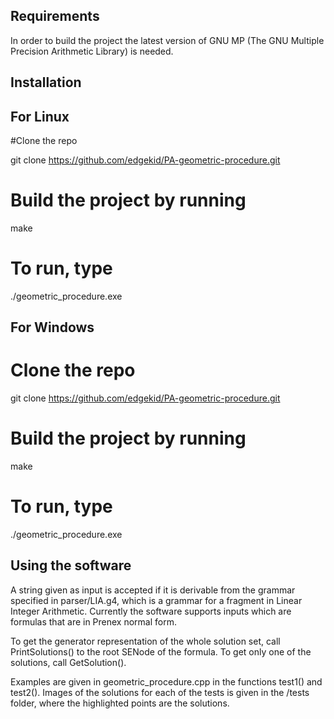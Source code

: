## Requirements

In order to build the project the latest version of GNU MP (The GNU Multiple Precision Arithmetic Library) is needed.

## Installation

## For Linux

#Clone the repo

git clone https://github.com/edgekid/PA-geometric-procedure.git

# Build the project by running

make

# To run, type

./geometric_procedure.exe

## For Windows

# Clone the repo

git clone https://github.com/edgekid/PA-geometric-procedure.git

# Build the project by running

make

# To run, type

./geometric_procedure.exe

## Using the software

A string given as input is accepted if it is derivable from the grammar specified in parser/LIA.g4, which is a grammar for a fragment in Linear Integer Arithmetic.
Currently the software supports inputs which are formulas that are in Prenex normal form.

To get the generator representation of the whole solution set, call PrintSolutions() to the root SENode of the formula.
To get only one of the solutions, call GetSolution().

Examples are given in geometric_procedure.cpp in the functions test1() and test2(). Images of the solutions for each of the tests is given in the /tests folder, where the highlighted points are the solutions.

